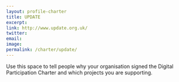 ```yaml
---
layout: profile-charter
title: UPDATE
excerpt: 
link: http://www.update.org.uk/
twitter: 
email: 
image: 
permalink: /charter/update/
---
```


Use this space to tell people why your organisation signed the Digital Participation Charter and which projects you are supporting.
